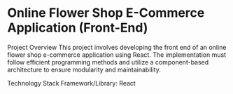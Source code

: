 # Online Flower Shop E-Commerce Application (Front-End)
Project Overview
This project involves developing the front end of an online flower shop e-commerce application using React. The implementation must follow efficient programming methods and utilize a component-based architecture to ensure modularity and maintainability.

Technology Stack
Framework/Library: React

